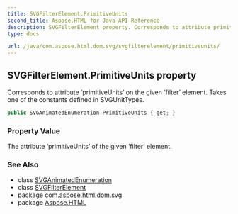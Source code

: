```yaml
---
title: SVGFilterElement.PrimitiveUnits
second_title: Aspose.HTML for Java API Reference
description: SVGFilterElement property. Corresponds to attribute primitiveUnits on the given filter element. Takes one of the constants defined in SVGUnitTypes
type: docs

url: /java/com.aspose.html.dom.svg/svgfilterelement/primitiveunits/
---
```

## SVGFilterElement.PrimitiveUnits property

Corresponds to attribute ‘primitiveUnits’ on the given ‘filter’ element. Takes one of the constants defined in SVGUnitTypes.

```java
public SVGAnimatedEnumeration PrimitiveUnits { get; }
```

### Property Value

The attribute ‘primitiveUnits’ of the given ‘filter’ element.

### See Also

* class [SVGAnimatedEnumeration](../../../com.aspose.html.dom.svg.datatypes/svganimatedenumeration/)
* class [SVGFilterElement](../)
* package [com.aspose.html.dom.svg](../../../com.aspose.html.dom.svg/)
* package [Aspose.HTML](../../../)
